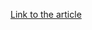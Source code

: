 [Link to the article](https://english.ncsc.nl/latest/news/2022/juni/3/critical-zero-day-vulnerability)
